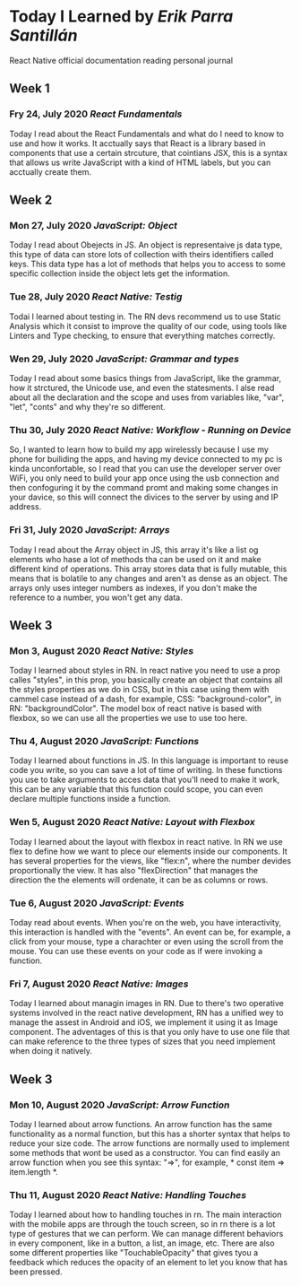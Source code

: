 # Today I Learned by *Erik Parra Santillán*

React Native official documentation reading personal journal

## Week 1

### Fry 24, July 2020 *React Fundamentals*
Today I read about the React Fundamentals and what do I need to know to use and how it works. It acctually says that React is a library based in components that use a certain strcuture, that cointians JSX, this is a syntax that allows us write JavaScript with a kind of HTML labels, but you can acctually create them.

## Week 2

### Mon 27, July 2020 *JavaScript: Object*
Today I read about Obejects in JS. An object is representaive js data type, this type of data can store lots of collection with theirs identifiers called keys. This data type has a lot of methods that helps you to access to some specific collection inside the object lets get the information.

### Tue 28, July 2020 *React Native: Testig*
Todai I learned about testing in. The RN devs recommend us to use Static Analysis 
which it consist to improve the quality of our code, using tools like Linters and Type checking, to ensure that everything matches correctly.

### Wen 29, July 2020 *JavaScript: Grammar and types*
Today I read about some basics things from JavaScript, like the grammar, how it strctured, the Unicode use, and even the statesments. I alse read about all the declaration and the scope and uses from variables like, "var", "let", "conts" and why they're so different.

### Thu 30, July 2020 *React Native: Workflow - Running on Device*
So, I wanted to learn how to build my app wirelessly because I use my phone for builiding the apps, and having my device connected to my pc is kinda unconfortable, so I read that you can use the developer server over WiFi, you only need to build your app once using the usb connection and then confoguring it by the command promt and making some changes in your davice, so this will connect the divices to the server by using and IP address.

### Fri 31, July 2020 *JavaScript: Arrays*
Today I read about the Array object in JS, this array it's like a list og elements who hase a lot of methods tha can be used on it and make different kind of operations. This array stores data that is fully mutable, this means that is bolatile to any changes and aren't as dense as an object. The arrays only uses integer numbers as indexes, if you don't make the reference to a number, you won't get any data.

## Week 3

### Mon 3, August 2020 *React Native: Styles*
Today I learned about styles in RN. In react native you need to use a prop calles "styles", in this prop, you basically create an object that contains all the styles properties as we do in CSS, but in this case using them with cammel case instead of a dash, for example, CSS: "background-color", in RN: "backgroundColor". The model box of react native is based with flexbox, so we can use all the properties we use to use too here.

### Thu 4, August 2020 *JavaScript: Functions*
Today I learned about functions in JS. In this language is important to reuse code you write, so you can save a lot of time of writing. In these functions you use to take arguments to acces data that you'll need to make it work, this can be any variable that this function could scope, you can even declare multiple functions inside a function.

### Wen 5, August 2020 *React Native: Layout with Flexbox*
Today I learned about the layout with flexbox in react native. In RN we use flex to define how we want to plece our elements inside our components. It has several properties for the views, like "flex:n", where the number devides proportionally the view. It has also "flexDirection" that manages the direction the the elements will ordenate, it can be as columns or rows.

### Tue 6, August 2020 *JavaScript: Events*
Today read about events. When you're on the web, you have interactivity, this interaction is handled with the "events". An event can be, for example, a click from your mouse, type a charachter or even using the scroll from the mouse. You can use these events on your code as if were invoking a function.

### Fri 7, August 2020 *React Native: Images*
Today I learned about managin images in RN. Due to there's two operative systems involved in the react native development, RN has a unified wey to manage the assest in Android and iOS, we implement it using it as Image component. The adventages of this is that you only have to use one file that can make reference to the three types of sizes that you need implement when doing it natively.

## Week 3

### Mon 10, August 2020 *JavaScript: Arrow Function*
Today I learned about arrow functions. An arrow function has the same functionality as a normal function, but this has a shorter syntax that helps to reduce your size code. The arrow functions are normally used to implement some methods that wont be used as a constructor. You can find easily an arrow function when you see this syntax: "=>", for example, * const item => item.length *.

### Thu 11, August 2020 *React Native: Handling Touches*
Today I learned about how to handling touches in rn. The main interaction with the mobile apps are through the touch screen, so in rn there is a lot type of gestures that we can perform. We can manage different behaviors in every component, like in a button, a list, an image, etc. There are also some different properties like "TouchableOpacity" that gives tyou a feedback which reduces the opacity of an element to let you know that has been pressed.